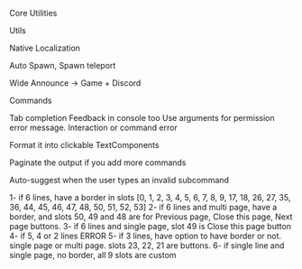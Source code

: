 Core Utilities

Utils 

Native Localization

Auto Spawn, Spawn teleport

Wide Announce -> Game + Discord 

Commands

Tab completion
Feedback in console too
Use arguments for permission error message. Interaction or command error

Format it into clickable TextComponents

Paginate the output if you add more commands

Auto-suggest when the user types an invalid subcommand

1- if 6 lines, have a border in slots [0, 1, 2, 3, 4, 5, 6, 7, 8, 9, 17, 18, 26, 27, 35, 36, 44, 45, 46, 47, 48, 50, 51, 52, 53]
2- if 6 lines and multi page, have a border, and slots 50, 49 and 48 are for Previous page, Close this page, Next page buttons.
3- if 6 lines and single page, slot 49 is Close this page button
4- if 5, 4 or 2 lines ERROR
5- if 3 lines, have option to have border or not. single page or multi page. slots 23, 22, 21 are buttons.
6- if single line and single page, no border, all 9 slots are custom